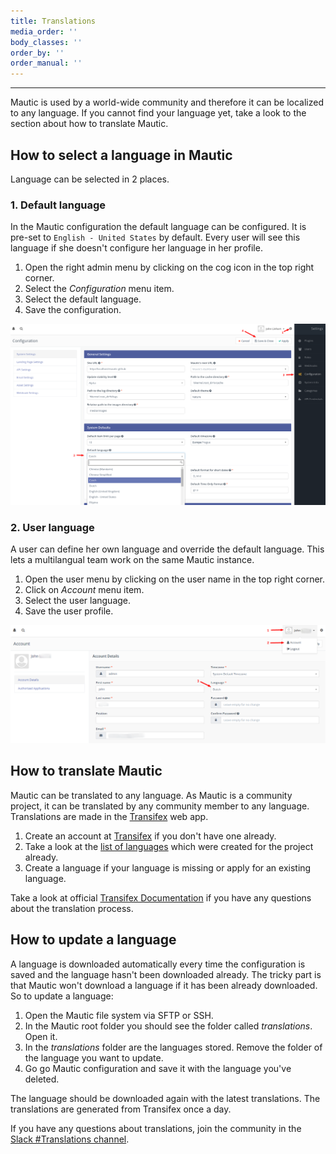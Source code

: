 ```yaml
---
title: Translations
media_order: ''
body_classes: ''
order_by: ''
order_manual: ''
---
```


---------------

Mautic is used by a world-wide community and therefore it can be localized to any language. If you cannot find your language yet, take a look to the section about how to translate Mautic.

## How to select a language in Mautic

Language can be selected in 2 places.

### 1. Default language

In the Mautic configuration the default language can be configured. It is pre-set to `English - United States` by default. Every user will see this language if she doesn't configure her language in her profile.

1. Open the right admin menu by clicking on the cog icon in the top right corner.
2. Select the *Configuration* menu item.
3. Select the default language.
4. Save the configuration.

![Select the default language](translations-select-language.png "Select the default language")

### 2. User language

A user can define her own language and override the default language. This lets a multilangual team work on the same Mautic instance.

1. Open the user menu by clicking on the user name in the top right corner.
2. Click on *Account* menu item.
3. Select the user language.
4. Save the user profile.

![Select the user language](translations-select-user-language.png "Select the user language")

## How to translate Mautic

Mautic can be translated to any language. As Mautic is a community project, it can be translated by any community member to any language. Translations are made in the [Transifex](https://www.transifex.com/mautic/mautic/) web app.

1. Create an account at [Transifex](https://www.transifex.com/mautic/mautic/) if you don't have one already.
2. Take a look at the [list of languages](https://www.transifex.com/mautic/mautic/) which were created for the project already.
3. Create a language if your language is missing or apply for an existing language.

Take a look at official [Transifex Documentation](http://docs.transifex.com/tutorials/txeditor/) if you have any questions about the translation process.

## How to update a language

A language is downloaded automatically every time the configuration is saved and the language hasn't been downloaded already. The tricky part is that Mautic won't download a language if it has been already downloaded. So to update a language:

1. Open the Mautic file system via SFTP or SSH.
2. In the Mautic root folder you should see the folder called *translations*. Open it.
3. In the *translations* folder are the languages stored. Remove the folder of the language you want to update.
4. Go go Mautic configuration and save it with the language you've deleted.

The language should be downloaded again with the latest translations. The translations are generated from Transifex once a day.

If you have any questions about translations, join the community in the [Slack #Translations channel](https://www.mautic.org/slack/).
